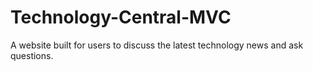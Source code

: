 # Technology-Central-MVC

A website built for users to discuss the latest technology news and ask questions. 
